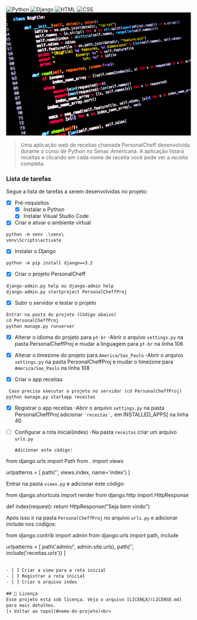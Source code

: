 # <PersonalCheff>
<!---Esses são exemplos. Veja https://shields.io para outras pessoas ou para personalizar este conjunto de escudos. Você pode querer incluir dependências, status do projeto e informações de licença aqui--->
![Python](https://img.shields.io/badge/Python-14354C?style=for-the-badge&logo=python&logoColor=white)
![Django](https://img.shields.io/badge/Django-092E20?style=for-the-badge&logo=django&logoColor=white)
![HTML](https://img.shields.io/badge/HTML5-E34F26?style=for-the-badge&logo=html5&logoColor=white)
![CSS](https://img.shields.io/badge/CSS3-1572B6?style=for-the-badge&logo=css3&logoColor=white)
<img src="exemplo.webp" alt="exemplo imagem">
> Uma aplicação web de receitas chamada PersonalCheff desenvolvida durante o curso de Python no Senac Americana. A aplicação listará receitas e clicando em cada nome de receita você pode ver a receita completa.
### Lista de tarefas
Segue a lista de tarefas a serem desenvolvidas no projeto:
- [X] Pré-requisitos
    - [X] Instalar o Python
    - [X] Instalar Visual Studio Code
- [X] Criar e ativar o ambiente virtual

```
python -m venv .\venv\
venv\Scripts\activate
```

- [X] Instalar o Django

```
python -m pip install django==3.2
```

- [X] Criar o projeto PersonalCheff

```
django-admin.py help ou django-admin help
django-admin.py startproject PersonalCheffProj
```

- [X] Subir o servidor e testar o projeto

```
Entrar na pasta do projeto (Código abaixo)
cd PersonalCheffProj
python manage.py runserver
```

- [X] Alterar o idioma do projeto para `pt-br`
    -Abrir o arquivo `settings.py` na pasta PersonalCheffProj e mudar a linguagem para `pt-br` na linha 106

- [X] Alterar o timezone do projeto para `America/Sao_Paulo`
    -Abrir o arquivo `settings.py` na pasta PersonalCheffProj e mudar o timezone para `America/Sao_Paulo` na linha 108

- [X] Criar o app receitas
```
 Caso preciso executar o projeto no servidor (cd PersonalCheffProj)
python manage.py startapp receitas
```

- [X] Registrar o app receitas
    -Abrir o arquivo `settings.py` na pasta PersonalCheffProj adicionar `'receitas',` em INSTALLED_APPS[ na linha 40

- [ ] Configurar a rota inicial(index)
    -Na pasta `receitas` criar um arquivo `urls.py`
    ```
    Adicionar este código:

from django.urls import Path
from . import views

urlpatterns = [
    path('', views.index, name='index')
]

Entrar na pasta `views.py` e adicionar este código:

from django.shortcuts import render
from django.http import HttpResponse

def index(request):
    return HttpResponse("Seja bem vindo")

Após isso ir na pasta `PersonalCheffProj` no arquivo `urls.py` e adicionar include nos códigos:

from django.contrib import admin
from django.urls import path, include

urlpatterns = [
    path('admin/', admin.site.urls),
    path('', include('receitas.urls'))
]
```

- [ ] Criar a view para a rota inicial
- [ ] Registrar a rota inicial
- [ ] Criar o arquivo index

## 📝 Licença
Esse projeto está sob licença. Veja o arquivo [LICENÇA](LICENSE.md) para mais detalhes.
[⬆ Voltar ao topo](#nome-do-projeto)<br>
